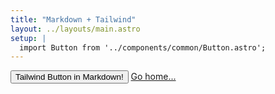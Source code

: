 ```yaml
---
title: "Markdown + Tailwind"
layout: ../layouts/main.astro
setup: |
  import Button from '../components/common/Button.astro';
---
```


<div class="grid relative place-items-center py-32 content-center">
    <Button>Tailwind Button in Markdown!</Button>
    <a href="/" class="p-4 underline">Go home...</a>
</div>
